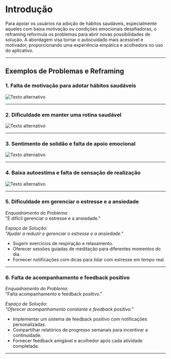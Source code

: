 # Introdução

Para apoiar os usuários na adoção de hábitos saudáveis, especialmente aqueles com baixa motivação ou condições emocionais desafiadoras, o reframing reformula os problemas para abrir novas possibilidades de solução. A abordagem  visa tornar o autocuidado mais acessível e motivador, proporcionando uma experiência empática e acolhedora no uso do aplicativo.

---

## Exemplos de Problemas e Reframing

### 1. Falta de motivação para adotar hábitos saudáveis

<img src="https://i.postimg.cc/hPGDzykD/Captura-de-tela-2024-11-11-204424.png" alt="Texto alternativo">



---

### 2. Dificuldade em manter uma rotina saudável
<img src="https://i.postimg.cc/wvmCM7QY/Captura-de-tela-2024-11-11-174227.png" alt="Texto alternativo">



---

### 3. Sentimento de solidão e falta de apoio emocional
<img src="https://i.postimg.cc/XYtQmktK/Captura-de-tela-2024-11-11-213851.png" alt="Texto alternativo">



---

### 4. Baixa autoestima e falta de sensação de realização
<img src="https://i.postimg.cc/pTqkLTfW/Captura-de-tela-2024-11-11-223606.png" alt="Texto alternativo">



---

### 5. Dificuldade em gerenciar o estresse e a ansiedade

*Enquadramento do Problema:*  
"É difícil gerenciar o estresse e a ansiedade."

*Espaço de Solução:*  
*"Ajudar a reduzir e gerenciar o estresse e a ansiedade."*

- Sugerir exercícios de respiração e relaxamento.
- Oferecer sessões guiadas de meditação para diferentes momentos do dia.
- Fornecer notificações com dicas para lidar com estresse em tempo real.

---

### 6. Falta de acompanhamento e feedback positivo

*Enquadramento do Problema:*  
"Falta acompanhamento e feedback positivo."

*Espaço de Solução:*  
*"Oferecer acompanhamento constante e feedback positivo."*

- Implementar um sistema de feedback positivo com notificações personalizadas.
- Compartilhar relatórios de progresso semanais para incentivar a continuidade.
- Fornecer feedback amigável e acolhedor após cada atividade completada.

---

